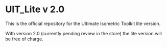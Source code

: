 # UIT_Lite v 2.0
This is the official repository for the Ultimate Isometric Toolkit lite version.


With version 2.0 (currently pending review in the store) the lite version will be free of charge.
